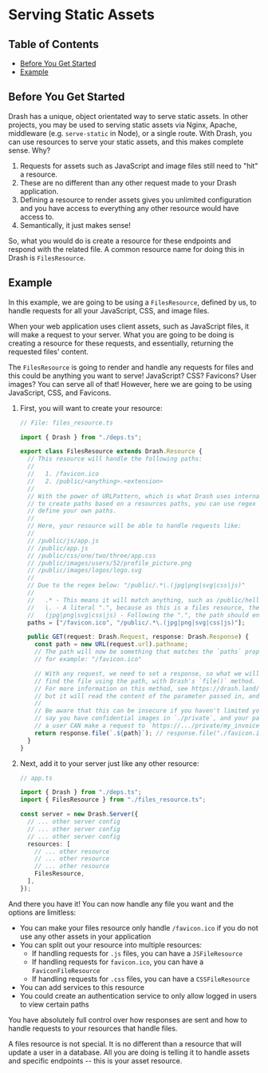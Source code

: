 # Serving Static Assets

## Table of Contents

- [Before You Get Started](#before-you-get-started)
- [Example](#example)

## Before You Get Started

Drash has a unique, object orientated way to serve static assets. In other
projects, you may be used to serving static assets via Nginx, Apache, middleware
(e.g. `serve-static` in Node), or a single route. With Drash, you can use
resources to serve your static assets, and this makes complete sense. Why?

1. Requests for assets such as JavaScript and image files still need to "hit" a
   resource.
2. These are no different than any other request made to your Drash application.
3. Defining a resource to render assets gives you unlimited configuration and
   you have access to everything any other resource would have access to.
4. Semantically, it just makes sense!

So, what you would do is create a resource for these endpoints and respond with
the related file. A common resource name for doing this in Drash is
`FilesResource`.

## Example

In this example, we are going to be using a `FilesResource`, defined by us, to
handle requests for all your JavaScript, CSS, and image files.

When your web application uses client assets, such as JavaScript files, it will
make a request to your server. What you are going to be doing is creating a
resource for these requests, and essentially, returning the requested files'
content.

The `FilesResource` is going to render and handle any requests for files and
this could be anything you want to serve! JavaScript? CSS? Favicons? User
images? You can serve all of that! However, here we are going to be using
JavaScript, CSS, and Favicons.

1. First, you will want to create your resource:

   ```typescript
   // File: files_resource.ts

   import { Drash } from "./deps.ts";

   export class FilesResource extends Drash.Resource {
     // This resource will handle the following paths:
     //
     //   1. /favicon.ico
     //   2. /public/<anything>.<extension>
     //
     // With the power of URLPattern, which is what Drash uses internally
     // to create paths based on a resources paths, you can use regex to
     // define your own paths.
     //
     // Here, your resource will be able to handle requests like:
     //
     // /public/js/app.js
     // /public/app.js
     // /public/css/one/two/three/app.css
     // /public/images/users/52/profile_picture.png
     // /public/images/logos/logo.svg
     //
     // Due to the regex below: "/public/.*\.(jpg|png|svg|css|js)"
     //
     //   .* - This means it will match anything, such as /public/hello, /public/very/deep/path
     //   \. - A literal ".", because as this is a files resource, the request url should have an extension: ".css"
     //   (jpg|png|svg|css|js) - Following the ".", the path should end in ONE of these values
     paths = ["/favicon.ico", "/public/.*\.(jpg|png|svg|css|js)"];

     public GET(request: Drash.Request, response: Drash.Response) {
       const path = new URL(request.url).pathname;
       // The path will now be something that matches the `paths` property,
       // for example: "/favicon.ico"

       // With any request, we need to set a response, so what we will do is
       // find the file using the path, with Drash's `file()` method.
       // For more information on this method, see https://drash.land/drash/v2.x/tutorials/responses/setting-the-body#file,
       // but it will read the content of the parameter passed in, and set that as the body
       //
       // Be aware that this can be insecure if you haven't limited your `paths` property, for example,
       // say you have confidential images in `./private`, and your path looks like `paths = [..., "/private/\."],
       // a user CAN make a request to `https://.../private/my_invoice_2021.pdf
       return response.file(`.${path}`); // response.file("./favicon.ico")
     }
   }
   ```

2. Next, add it to your server just like any other resource:

   ```typescript
   // app.ts

   import { Drash } from "./deps.ts";
   import { FilesResource } from "./files_resource.ts";

   const server = new Drash.Server({
     // ... other server config
     // ... other server config
     // ... other server config
     resources: [
       // ... other resource
       // ... other resource
       // ... other resource
       FilesResource,
     ],
   });
   ```

And there you have it! You can now handle any file you want and the options are
limitless:

- You can make your files resource only handle `/favicon.ico` if you do not use
  any other assets in your application
- You can split out your resource into multiple resources:
  - If handling requests for `.js` files, you can have a `JSFileResource`
  - If handling requests for `favicon.ico`, you can have a `FaviconFileResource`
  - If handling requests for `.css` files, you can have a `CSSFileResource`
- You can add services to this resource
- You could create an authentication service to only allow logged in users to
  view certain paths

You have absolutely full control over how responses are sent and how to handle
requests to your resources that handle files.

A files resource is not special. It is no different than a resource that will
update a user in a database. All you are doing is telling it to handle assets
and specific endpoints -- this is your asset resource.
